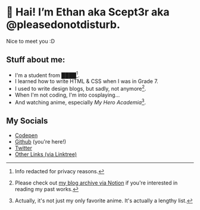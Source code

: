 # 👋 Hai! I’m Ethan aka Scept3r aka @pleasedonotdisturb.
Nice to meet you :D

## Stuff about me:
* I'm a student from ████[^1]. 
* I learned how to write HTML & CSS when I was in Grade 7.
* I used to write design blogs, but sadly, not anymore[^2].
* When I'm not coding, I'm into cosplaying...
* And watching anime, especially _My Hero Academia_[^3].

## My Socials
* [Codepen](https://codepen.io/pleasedonotdisturb)
* [Github](http://github.com/pleasedonotdisturb) (you're here!)
* [Twitter](https://twitter.com/maybeScept3r)
* [Other Links (via Linktree)](https://linktr.ee/scept3rdoesstuff)

[^1]: Info redacted for privacy reasons.
[^2]: Please check out [my blog archive via Notion](https://helloethan-blog-archive.notion.site/Welcome-to-the-Archive-085478d321694bdc938cf49d107c73c6) if you're interested in reading my past works.
[^3]: Actually, it's not just my only favorite anime. It's actually a lengthy list.
